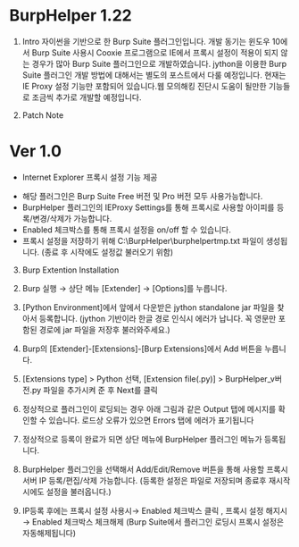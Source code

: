 # BurpHelper 1.22

1. Intro
자이썬을 기반으로 한 Burp Suite 플러그인입니다. 
개발 동기는 윈도우 10에서 Burp Suite 사용시 Cooxie 프로그램으로 IE에서 프록시 설정이 적용이 되지 않는 경우가 많아 Burp Suite 플러그인으로 개발하였습니다.
jython을 이용한 Burp Suite 플러그인 개발 방법에 대해서는 별도의 포스트에서 다룰 예정입니다.
현재는 IE Proxy 설정 기능만 포함되어 있습니다.웹 모의해킹 진단시 도움이 될만한 기능들로 조금씩 추가로 개발할 예정입니다.

2. Patch Note
# Ver 1.0
* Internet Explorer 프록시 설정 기능 제공
- 해당 플러그인은 Burp Suite Free 버전 및 Pro 버전 모두 사용가능합니다.
- BurpHelper 플러그인의 IEProxy Settings를 통해 프록시로 사용할 아이피를 등록/변경/삭제가 가능합니다.
- Enabled 체크박스를 통해 프록시 설정을 on/off 할 수 있습니다.
- 프록시 설정을 저장하기 위해 C:\BurpHelper\burphelpertmp.txt 파일이 생성됩니다. 
  (종료 후 시작에도 설정값 불러오기 위함)

3. Burp Extention Installation

2) Burp 실행 → 상단 메뉴 [Extender] → [Options]를 누릅니다.


3) [Python Environment]에서 앞에서 다운받은 jython standalone jar 파일을 찾아서 등록합니다.
(jython 기반이라 한글 경로 인식시 에러가 납니다. 꼭 영문만 포함된 경로에 jar 파일을 저장후 불러와주세요.)

 
4) Burp의 [Extender]-[Extensions]-[Burp Extensions]에서 Add 버튼을 누릅니다.


5) [Extensions type] > Python 선택, [Extension file(.py)] > BurpHelper_v버전.py 파일을 추가시켜 준 후 Next를 클릭


6) 정상적으로 플러그인이 로딩되는 경우 아래 그림과 같은 Output 탭에 메시지를 확인할 수 있습니다. 로드상 오류가 있으면 Errors 탭에 에러가 표기됩니다


7) 정상적으로 등록이 완료가 되면 상단 메뉴에 BurpHelper 플러그인 메뉴가 등록됩니다.


8) BurpHelper 플러그인을 선택해서 Add/Edit/Remove 버튼을 통해 사용할 프록시 서버 IP 등록/편집/삭제 가능합니다.
(등록한 설정은 파일로 저장되며 종료후 재시작시에도 설정을 불러옵니다.)


9) IP등록 후에는 프록시 설정 사용시→ Enabled 체크박스 클릭 , 프록시 설정 해지시 → Enabled 체크박스 체크해제 
(Burp Suite에서 플러그인 로딩시 프록시 설정은 자동해제됩니다)



